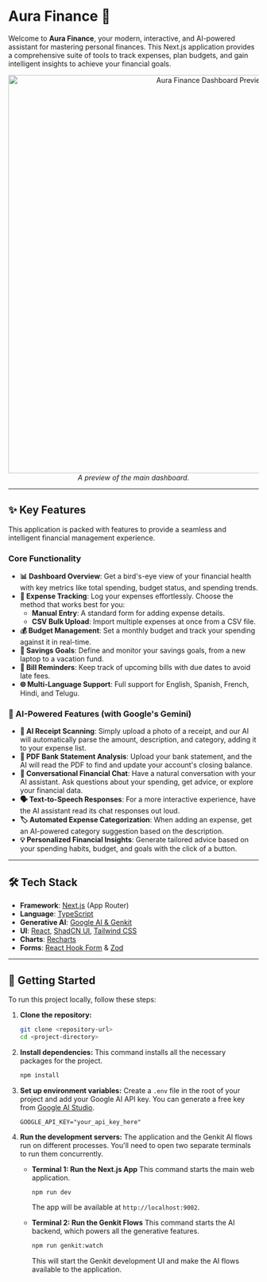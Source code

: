 # Aura Finance 🚀

Welcome to **Aura Finance**, your modern, interactive, and AI-powered assistant for mastering personal finances. This Next.js application provides a comprehensive suite of tools to track expenses, plan budgets, and gain intelligent insights to achieve your financial goals.

<p align="center">
  <img alt="Aura Finance Dashboard Preview" src="Screenshot (309).png" width="800">
  <br>
  <em>A preview of the main dashboard.</em>
</p>

---

## ✨ Key Features

This application is packed with features to provide a seamless and intelligent financial management experience.

### Core Functionality
- **📊 Dashboard Overview**: Get a bird's-eye view of your financial health with key metrics like total spending, budget status, and spending trends.
- **💸 Expense Tracking**: Log your expenses effortlessly. Choose the method that works best for you:
    - **Manual Entry**: A standard form for adding expense details.
    - **CSV Bulk Upload**: Import multiple expenses at once from a CSV file.
- **💰 Budget Management**: Set a monthly budget and track your spending against it in real-time.
- **🎯 Savings Goals**: Define and monitor your savings goals, from a new laptop to a vacation fund.
- **🔔 Bill Reminders**: Keep track of upcoming bills with due dates to avoid late fees.
- **🌐 Multi-Language Support**: Full support for English, Spanish, French, Hindi, and Telugu.

### 🤖 AI-Powered Features (with Google's Gemini)
- **📸 AI Receipt Scanning**: Simply upload a photo of a receipt, and our AI will automatically parse the amount, description, and category, adding it to your expense list.
- **📄 PDF Bank Statement Analysis**: Upload your bank statement, and the AI will read the PDF to find and update your account's closing balance.
- **💬 Conversational Financial Chat**: Have a natural conversation with your AI assistant. Ask questions about your spending, get advice, or explore your financial data.
- **🗣️ Text-to-Speech Responses**: For a more interactive experience, have the AI assistant read its chat responses out loud.
- **🏷️ Automated Expense Categorization**: When adding an expense, get an AI-powered category suggestion based on the description.
- **💡 Personalized Financial Insights**: Generate tailored advice based on your spending habits, budget, and goals with the click of a button.

---

## 🛠️ Tech Stack

- **Framework**: [Next.js](https://nextjs.org/) (App Router)
- **Language**: [TypeScript](https://www.typescriptlang.org/)
- **Generative AI**: [Google AI & Genkit](https://firebase.google.com/docs/genkit)
- **UI**: [React](https://react.dev/), [ShadCN UI](https://ui.shadcn.com/), [Tailwind CSS](https://tailwindcss.com/)
- **Charts**: [Recharts](https://recharts.org/)
- **Forms**: [React Hook Form](https://react-hook-form.com/) & [Zod](https://zod.dev/)

---

## 🚀 Getting Started

To run this project locally, follow these steps:

1.  **Clone the repository:**
    ```bash
    git clone <repository-url>
    cd <project-directory>
    ```

2.  **Install dependencies:**
    This command installs all the necessary packages for the project.
    ```bash
    npm install
    ```

3.  **Set up environment variables:**
    Create a `.env` file in the root of your project and add your Google AI API key. You can generate a free key from [Google AI Studio](https://aistudio.google.com/app/apikey).
    ```
    GOOGLE_API_KEY="your_api_key_here"
    ```

4.  **Run the development servers:**
    The application and the Genkit AI flows run on different processes. You'll need to open two separate terminals to run them concurrently.

    - **Terminal 1: Run the Next.js App**
      This command starts the main web application.
      ```bash
      npm run dev
      ```
      The app will be available at `http://localhost:9002`.

    - **Terminal 2: Run the Genkit Flows**
      This command starts the AI backend, which powers all the generative features.
      ```bash
      npm run genkit:watch
      ```
      This will start the Genkit development UI and make the AI flows available to the application.
